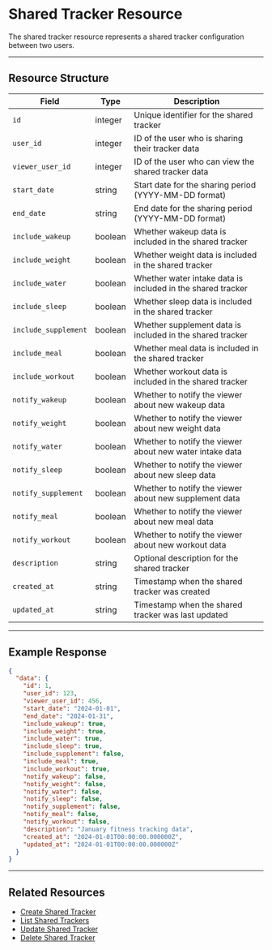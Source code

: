 # Shared Tracker Resource

The shared tracker resource represents a shared tracker configuration between two users.

---

## Resource Structure

| Field              | Type    | Description                                                                 |
|--------------------|---------|-----------------------------------------------------------------------------|
| `id`               | integer | Unique identifier for the shared tracker                                   |
| `user_id`          | integer | ID of the user who is sharing their tracker data                          |
| `viewer_user_id`   | integer | ID of the user who can view the shared tracker data                       |
| `start_date`       | string  | Start date for the sharing period (YYYY-MM-DD format)                     |
| `end_date`         | string  | End date for the sharing period (YYYY-MM-DD format)                       |
| `include_wakeup`   | boolean | Whether wakeup data is included in the shared tracker                     |
| `include_weight`   | boolean | Whether weight data is included in the shared tracker                     |
| `include_water`    | boolean | Whether water intake data is included in the shared tracker               |
| `include_sleep`    | boolean | Whether sleep data is included in the shared tracker                      |
| `include_supplement` | boolean | Whether supplement data is included in the shared tracker                 |
| `include_meal`     | boolean | Whether meal data is included in the shared tracker                       |
| `include_workout`  | boolean | Whether workout data is included in the shared tracker                    |
| `notify_wakeup`    | boolean | Whether to notify the viewer about new wakeup data                        |
| `notify_weight`    | boolean | Whether to notify the viewer about new weight data                        |
| `notify_water`     | boolean | Whether to notify the viewer about new water intake data                  |
| `notify_sleep`     | boolean | Whether to notify the viewer about new sleep data                         |
| `notify_supplement` | boolean | Whether to notify the viewer about new supplement data                    |
| `notify_meal`      | boolean | Whether to notify the viewer about new meal data                          |
| `notify_workout`   | boolean | Whether to notify the viewer about new workout data                       |
| `description`      | string  | Optional description for the shared tracker                               |
| `created_at`       | string  | Timestamp when the shared tracker was created                             |
| `updated_at`       | string  | Timestamp when the shared tracker was last updated                        |

---

## Example Response

```json
{
  "data": {
    "id": 1,
    "user_id": 123,
    "viewer_user_id": 456,
    "start_date": "2024-01-01",
    "end_date": "2024-01-31",
    "include_wakeup": true,
    "include_weight": true,
    "include_water": true,
    "include_sleep": true,
    "include_supplement": false,
    "include_meal": true,
    "include_workout": true,
    "notify_wakeup": false,
    "notify_weight": false,
    "notify_water": false,
    "notify_sleep": false,
    "notify_supplement": false,
    "notify_meal": false,
    "notify_workout": false,
    "description": "January fitness tracking data",
    "created_at": "2024-01-01T00:00:00.000000Z",
    "updated_at": "2024-01-01T00:00:00.000000Z"
  }
}
```

---

## Related Resources

- [Create Shared Tracker](create.md)
- [List Shared Trackers](index.md)
- [Update Shared Tracker](update.md)
- [Delete Shared Tracker](delete.md)
